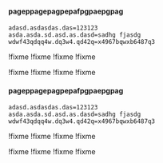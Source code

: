 #### pageppagepagpepafpgpaepgpag

```properties
adasd.asdasdas.das=123123
asda.asda.sd.asd.as.dasd=sadhg fjasdg
wdwf43qdqq4w.dq3w4.qd42q=x4967bqwxb6487q3
```

!fixme
!fixme
!fixme
!fixme

!fixme
!fixme
!fixme
!fixme


#### pageppagepagpepafpgpaepgpag

```properties
adasd.asdasdas.das=123123
asda.asda.sd.asd.as.dasd=sadhg fjasdg
wdwf43qdqq4w.dq3w4.qd42q=x4967bqwxb6487q3
```

!fixme
!fixme
!fixme
!fixme

!fixme
!fixme
!fixme
!fixme

